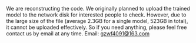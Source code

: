 We are reconstructing the code.
We originally planned to upload the trained model to the network disk for interested people to check. However, due to the large size of the file (average 2.3GB for a single model, 523GB in total), it cannot be uploaded effectively. So if you need anything, please feel free contact us by email at any time.
Email: gzwf4091@163.com
